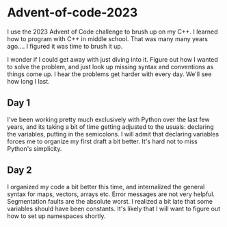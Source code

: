 # Advent-of-code-2023
I use the 2023 Advent of Code challenge to brush up on my C++. I learned how to program with C++ in middle school. That was many many years ago.... I figured it was time to brush it up.

I wonder if I could get away with just diving into it. Figure out how I wanted to solve the problem, and just look up missing syntax and conventions as things come up. I hear the problems get harder with every day. We'll see how long I last.

## Day 1
I've been working pretty much exclusively with Python over the last few years, and its taking a bit of time getting adjusted to the usuals: declaring the variables, putting in the semicolons. I will admit that declaring variables forces me to organize my first draft a bit better. It's hard not to miss Python's simplicity. 

## Day 2
I organized my code a bit better this time, and internalized the general syntax for maps, vectors, arrays etc. Error messages are not very helpful. Segmentation faults are the absolute worst. I realized a bit late that some variables should have been constants. It's likely that I will want to figure out how to set up namespaces shortly.
